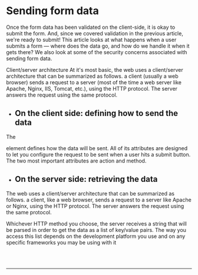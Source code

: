 # Sending form data
Once the form data has been validated on the client-side, it is okay to submit the form. And, since we covered validation in the previous article, we're ready to submit! This article looks at what happens when a user submits a form — where does the data go, and how do we handle it when it gets there? We also look at some of the security concerns associated with sending form data.

Client/server architecture At it's most basic, the web uses a client/server architecture that can be summarized as follows. a client (usually a web browser) sends a request to a server (most of the time a web server like Apache, Nginx, IIS, Tomcat, etc.), using the HTTP protocol. The server answers the request using the same protocol.

- ## On the client side: defining how to send the data
The <form> element defines how the data will be sent. All of its attributes are designed to let you configure the request to be sent when a user hits a submit button. The two most important attributes are action and method. 

 

- ## On the server side: retrieving the data
The web uses a client/server architecture that can be summarized as follows. a client, like a web browser, sends a request to a server like Apache or Nginx, using the HTTP protocol. The server answers the request using the same protocol.

Whichever HTTP method you choose, the server receives a string that will be parsed in order to get the data as a list of key/value pairs. The way you access this list depends on the development platform you use and on any specific frameworks you may be using with it

 
<br>
<br>
<hr>
